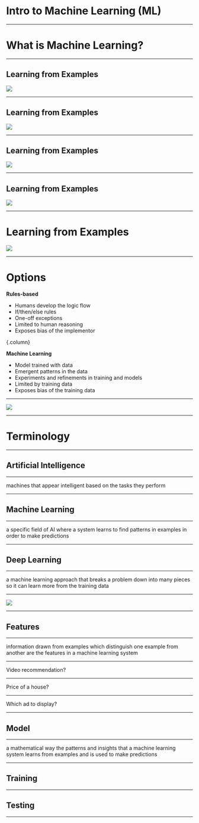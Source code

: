 # Intro to Machine Learning (ML)

<!--
Background content for the slides:
https://developers.google.com/machine-learning/amli-content/what-is-ml/intro
https://developers.google.com/machine-learning/amli-content/what-is-ml/terminology	`
-->

---

# What is Machine Learning?

---

## Learning from Examples

![](res/toddler.jpg)

<!--
Machine learning uses examples to identify patterns and make predictions on new examples. 

Imagine if you brought a young child to the zoo, and upon arriving at the lion exhibit, the child pointed at a lion and said, “It’s a kitty!”

Image Details:
* [toddler.jpg](https://pixabay.com/photos/african-child-black-child-child-2578559/): Pixabay License
-->

---

## Learning from Examples

![](res/kitten.jpg)

<!--
Would you be surprised? Maybe the child has not seen a lion before, but does have a kitten at home, so they said the closest thing they could think of.

Image Details:
* [kitten.jpg](https://unsplash.com/photos/2Nca6Aum17o): Usplash License
-->

---

## Learning from Examples

![](res/lion.jpg)

<!--
You inform the child this animal is a lion and continue your day at the zoo.

Image Details:
* [lion.jpg](https://www.pexels.com/photo/lion-sleeping-beside-rock-1187987/): Pexels License
-->

---

## Learning from Examples

![](res/tiger.jpg)

<!--
Later, you arrive at the tiger cage and the child now says, “It’s a lion!” (perhaps they now think all big cats are lions…) You might clarify for the child that tigers have stripes, while lions don’t.

We expect children to learn from their surroundings, and when they get something wrong, we provide feedback to help them improve. The child's understanding of cats, lions, and tigers improves with feedback.

Similarly, machine learning makes predictions based on feedback while learning from examples.

Image Details:
* [tiger.jpg](https://pixabay.com/photos/animal-tiger-big-cat-safari-1868911/): Pixabay License
-->

---

# Learning from Examples
![](res/kitten-lion.png)

<!--
A machine learning algorithm might have a hard time determining whether this is a kitten or a lion. But then again, so might the child from the zoo.

Image Details:
* [kitten-lion.png](https://en.wikipedia.org/wiki/Comment_(computer_programming)#Tags): TODO
-->

 ---

# Options

**Rules-based**
* Humans develop the logic flow
* If/then/else rules
* One-off exceptions
* Limited to human reasoning
* Exposes bias of the implementor

{.column}

**Machine Learning**
* Model trained with data
* Emergent patterns in the data
* Experiments and refinements in training and models
* Limited by training data
* Exposes bias of the training data

<!--
Before machine learning, many problems used a “rules-based approach”, which makes predictions based on a list of rules. In some situations it’s useful to have this human input, but it’s challenging to maintain as new rules are needed for each change in user needs or ecosystem.

Consider the problem of deciding whether an animal picture is a lion. A rules based approach might check for various things: whether the animal has 2 ears, whiskers, walks on 4 legs, and is large. But what if you forget to include a rule for no stripes? What if the picture is of a lion cub, which isn’t large?

A machine learning approach would be able to look through a large number of examples to find the patterns of what a lion looks like without being explicitly told. ML systems are easier to update as user needs and the ecosystem changes. Some more advantages and disadvantages of both approaches are shown here.
-->

---



![](res/product-development-process.png)

<!--
Machine learning is an iterative process that requires large amounts of data to learn useful, generalizable patterns. 

Your first step in approaching a problem should always be to define a clear, user-focused goal. Then, decide whether to take a rules-based or machine learning approach based on how the advantages of each fit to your goal (generally, if you have a large amount of diverse data, machine learning is the way to go). 

No matter your approach, you’ll then need to test and refine your system until goals are met.

Image Details:
* [product-development-process.png](http://google.com): Copyright Google
-->

---

# Terminology 

<!--
There are many key terms you’ll encounter in this class, and in your machine learning work. Here’s an overview of some of the most important terms.
-->

---

## Artificial Intelligence 

<!--
What is artificial intelligence?
-->

---

machines that appear intelligent based on the tasks they perform

<!--
You might think of crazy robots like in “Ex Machina”, or chatbots like Google Home, but AI is a very broad field. In fact, machine learning is actually a specific field of AI.
-->

---

## Machine Learning 

<!--
What is machine learning then?
-->

---

a specific field of AI where a system learns to find patterns in examples in order to make predictions

<!--
Machine learning is a strategy through which AI can appear “intelligent” when performing tasks
-->

--- 

## Deep Learning 

<!--
“Deep learning” is a term that has become more and more widely used in recent years, due to the increasing availability of data.
-->

---

a machine learning approach that breaks a problem down into many pieces so it can learn more from the training data

<!--
Deep learning is a specific type of machine learning approach that gets its name from the large number of layers often used to build a neural network. Because these models are so complex, different layers can often learn different insights about the problem.

For example, a neural network classifying images of animals could have a layer that examines the colors in the image and another that looks for shapes. The insights from layers like these can be combined to identify, for example, whether an image shows a lion or a tiger.
-->

---

![](res/deep-learning-hierarchy.png)

<!--
Sometimes these terms are used interchangeably, but that’s not quite correct. Deep learning is a specific technique in machine learning, which is a subfield in AI.

Image Details:
* [deep-learning-hierarchy.png](https://google.com): Copyright Google
-->

---

## Features 

<!--
Now let’s dive deeper into what goes into a machine learning system.
-->

---

information drawn from examples which distinguish one example from another are the features in a machine learning system

<!--
For example, if we were trying to decide whether an image was of a lion or a tiger, useful features could be whether an animal has a mane or stripes. 

Some machine learning approaches (like deep learning) can automatically detect important features. But very often, you’ll need to define what features to include based on your specific goal.
-->

---

Video recommendation?

<!--
Say your goal is to give good video recommendations to viewers. What features / distinguishing information might be useful?

ex:
video topic
number of views
creator of video
-->

---

Price of a house?

<!--
What if your goal is to predict the price of a house?

ex:
location
# bedrooms
size of property
-->

---

Which ad to display?

<!--
What if you’re predicting which ad to display to someone using google search?

ex:
user’s query
type of device
time of day
-->

---

## Model 

<!--
These features are used in a model to make predictions.
-->

---

a mathematical way the patterns and insights that a machine learning system learns from examples and is used to make predictions

<!-- A model specifies how your machine learning system will actually learn patterns and insights. The model will then make predictions based on what it learned. Different models perform better on different problems. We’ll discuss several common types of models in a later lecture.
-->

---

## Training 

<!--
Teaching a model the difference between a lion photo and a tiger photo requires training data. Training data is a large set of examples related to the problem you are trying to solve. The model will make predictions based on the patterns found in the training data.

In one type of machine learning, known as supervised learning, the examples are labeled. For example, the title of an image could be "Lion" or "Not a Lion." The model could use these titles as feedback, learning better how to classify images.

Especially with more data, models can become so complex that the details of how the model makes its predictions are difficult to understand. It’s important to continually evaluate and try to understand the output of your models. 
-->

---

## Testing 

<!--
Machine learning makes predictions on new data based on previous examples (training data). If your lion-detecting model adequately distinguishes lions from tigers, the model is performing successfully. If not, you can experiment with additional training data or other approaches to improve the results.

The data you use for testing should be representative of your problem and goal. Then your performance on the testing dataset should give you an idea of how your model will perform on totally new, real data.
-->

---

<!--
It’s important to always have a separate training dataset and testing dataset. If you observe high performance on the training data but lower performance on the separate testing data, it’s a sign of overfitting. Overfitting occurs when a model conforms too much to its training data and cannot generalize to make predictions about new data. For example, if none of the tigers in the training data have white fur, the model could assume all tigers have orange fur.

Just like the child from the zoo, a machine learning model will do the best it can with the information it has. Overfitting can be mitigated by looking for blind spots and bias in data and processes. It might also be a sign that you need more training data. We’ll have a deeper discussion of how to improve performance of machine learning models, including reducing overfitting, later in the class.
-->
